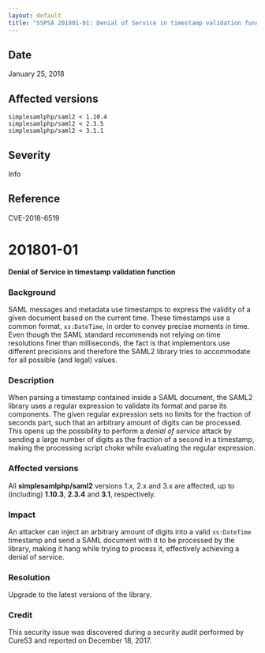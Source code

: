 ```yaml
---
layout: default
title: "SSPSA 201801-01: Denial of Service in timestamp validation function"
---
```


<aside><div class="sidebar-warning right">
<h2>Date</h2>
January 25, 2018
<h2>Affected versions</h2>
<code>simplesamlphp/saml2 < 1.10.4</code><br/>
<code>simplesamlphp/saml2 < 2.3.5</code><br/>
<code>simplesamlphp/saml2 < 3.1.1</code><br/>
<h2>Severity</h2>
Info
<h2>Reference</h2>
CVE-2018-6519
</div></aside>

# 201801-01

**Denial of Service in timestamp validation function**

### Background

SAML messages and metadata use timestamps to express the validity of a given document based on the current time. These
timestamps use a common format, `xs:DateTime`, in order to convey precise moments in time. Even though the SAML
standard recommends not relying on time resolutions finer than milliseconds, the fact is that implementors use different
precisions and therefore the SAML2 library tries to accommodate for all possible (and legal) values.

### Description

When parsing a timestamp contained inside a SAML document, the SAML2 library uses a regular expression to validate its
format and parse its components. The given regular expression sets no limits for the fraction of seconds part, such that
an arbitrary amount of digits can be processed. This opens up the possibility to perform a _denial of service_ attack
by sending a large number of digits as the fraction of a second in a timestamp, making the processing script choke while
evaluating the regular expression.

### Affected versions

All **simplesamlphp/saml2** versions 1.x, 2.x and 3.x are affected, up to (including) **1.10.3**, **2.3.4** and **3.1**,
respectively.

### Impact

An attacker can inject an arbitrary amount of digits into a valid `xs:DateTime` timestamp and send a SAML document with
it to be processed by the library, making it hang while trying to process it, effectively achieving a denial of
service.

### Resolution

Upgrade to the latest versions of the library.

### Credit

This security issue was discovered during a security audit performed by Cure53 and reported on December 18, 2017.
